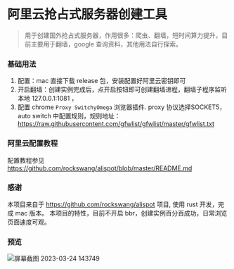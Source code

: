 # 阿里云抢占式服务器创建工具

> 用于创建国外抢占式服务器，作用很多：爬虫、翻墙，短时间算力提升，目前主要用于翻墙，google 查询资料，其他用法自行探索。


### 基础用法
1. 配置：mac 直接下载 release 包，安装配置好阿里云密钥即可
2. 开启翻墙：创建实例完成后，点开启按钮即可创建翻墙进程，翻墙子程序监听本地 127.0.0.1:1081 ，
3. 配置 chrome `Proxy SwitchyOmega` 浏览器插件. proxy 协议选择SOCKET5， auto switch 中配置规则，规则地址：https://raw.githubusercontent.com/gfwlist/gfwlist/master/gfwlist.txt

### 阿里云配置教程
配置教程参见 https://github.com/rockswang/alispot/blob/master/README.md

### 感谢
本项目来自于 https://github.com/rockswang/alispot 项目, 使用 rust 开发，完成 mac 版本。
本项目的特性，目前不开启 bbr，创建实例百分百成功，日常浏览页面速度可观。

### 预览
![屏幕截图 2023-03-24 143749](https://user-images.githubusercontent.com/42181585/227444391-be752517-b0be-4dd6-a8a5-1b01c42a91b2.png)
